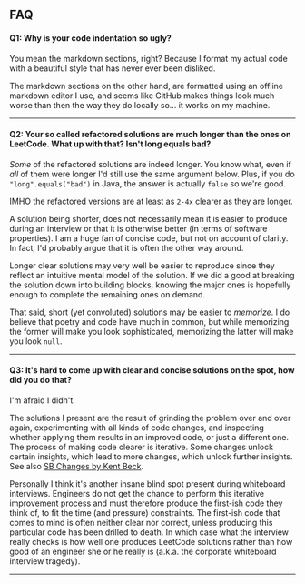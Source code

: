 ## FAQ

#### Q1: Why is your code indentation so ugly?

You mean the markdown sections, right?  Because I format my actual code with a beautiful style that has never ever been disliked.

The markdown sections on the other hand, are formatted using an offline markdown editor I use, and seems like GitHub makes things look much worse than then the way they do locally so… it works on my machine.

___

#### Q2: Your so called refactored solutions are much longer than the ones on LeetCode. What up with that? Isn't long equals bad?

*Some* of the refactored solutions are indeed longer. You know what, even if *all* of them were longer I'd still use the same argument below. Plus, if you do `"long".equals("bad")` in Java, the answer is actually `false` so we're good.

IMHO the refactored versions are at least as `2-4x` clearer as they are longer.

A solution being shorter, does not necessarily mean it is easier to produce during an interview or that it is otherwise better (in terms of software properties). I am a huge fan of concise code, but not on account of clarity. In fact, I'd probably argue that it is often the other way around. 

Longer clear solutions may very well be easier to reproduce since they reflect an intuitive mental model of the solution. If we did a good at breaking the solution down into building blocks, knowing the major ones is hopefully enough to complete the remaining ones on demand.

That said, short (yet convoluted) solutions may be easier to *memorize*. I do believe that poetry and code have much in common, but while memorizing the former will make you look sophisticated, memorizing the latter will make you look `null`.

---

#### Q3: It's hard to come up with clear and concise solutions on the spot, how did you do that?

I'm afraid I didn't.

The solutions I present are the result of grinding the problem over and over again, experimenting with all kinds of code changes, and inspecting whether applying them results in an improved code, or just a different one. The process of making code clearer is iterative. Some changes unlock certain insights, which lead to more changes, which unlock further insights. See also [SB Changes by Kent Beck](https://medium.com/@kentbeck_7670/bs-changes-e574bc396aaa). 

Personally I think it's another insane blind spot present during whiteboard interviews. Engineers do not get the chance to perform this iterative improvement process and must therefore produce the first-ish code they think of, to fit the time (and pressure) constraints. The first-ish code that comes to mind is often neither clear nor correct, unless producing this particular code has been drilled to death. In which case what the interview really checks is how well one produces LeetCode solutions rather than how good of an engineer she or he really is (a.k.a. the corporate whiteboard interview tragedy).

---



